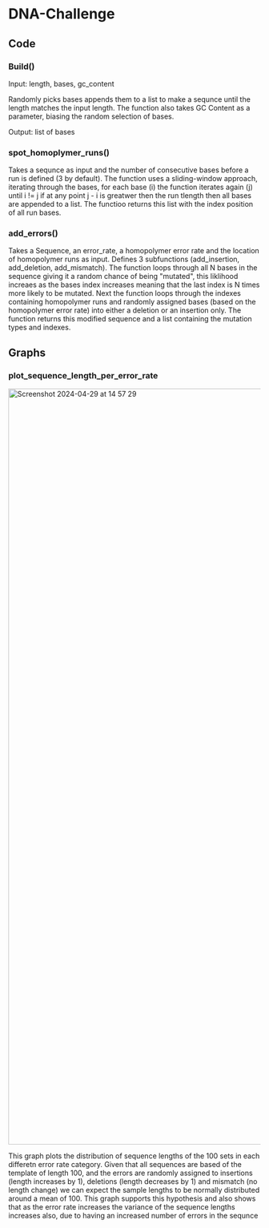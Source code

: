 # DNA-Challenge

## Code

### Build()

Input: length, bases, gc_content

Randomly picks bases appends them to a list to make a sequnce until the length matches the input length. The function also takes GC Content as a parameter, biasing the random selection of bases.

Output: list of bases

### spot_homoplymer_runs()

Takes a sequnce as input and the number of consecutive bases before a run is defined (3 by default). The function uses a sliding-window approach, iterating through the bases, for each base (i) the function iterates again (j) until i != j if at any point j - i is greatwer then the run tlength then all bases are appended to a list. The functioo returns this list with the index position of all run bases.

### add_errors()

Takes a Sequence, an error_rate, a homopolymer error rate and the location of homopolymer runs as input. Defines 3 subfunctions (add_insertion, add_deletion, add_mismatch). The function loops through all N bases in the sequence giving it a random chance of being "mutated", this  liklihood increaes as the bases index increases meaning that the last index is N times more likely to be mutated. Next the function loops through the indexes containing homopolymer runs and randomly assigned bases (based on the homopolymer error rate) into either a deletion or an insertion only. The function returns this modified sequence and a list containing the mutation types and indexes.

## Graphs

### plot_sequence_length_per_error_rate



<img width="1509" alt="Screenshot 2024-04-29 at 14 57 29" src="https://github.com/Luc656/DNA-Challenge/assets/94873030/883e2562-f276-4f64-83f4-7a63fb44cbbf">


This graph plots the distribution of sequence lengths of the 100 sets in each differetn error rate category. Given that all sequences are based of the template of length 100, and the errors are randomly assigned to insertions (length increases by 1), deletions (length decreases by 1) and mismatch (no length change) we can expect the sample lengths to be normally distributed around a mean of 100. This graph supports this hypothesis and also shows that as the error rate increases the variance of the sequence lengths increases also, due to having an increased number of errors in the sequnce 

